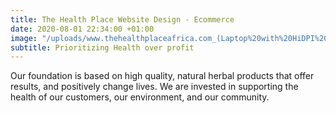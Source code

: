 ```yaml
---
title: The Health Place Website Design - Ecommerce
date: 2020-08-01 22:34:00 +01:00
image: "/uploads/www.thehealthplaceafrica.com_(Laptop%20with%20HiDPI%20screen)%20(1).png"
subtitle: Prioritizing Health over profit
---
```


Our foundation is based on high quality, natural herbal products that offer results, and positively change lives. We are invested in supporting the health of our customers, our environment, and our community.

